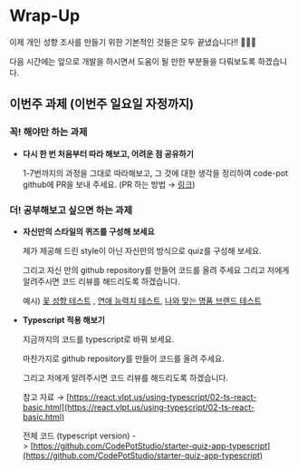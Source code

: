 # Wrap-Up

이제 개인 성향 조사를 만들기 위한 기본적인 것들은 모두 끝냈습니다!!  👏👏👏

다음 시간에는 앞으로 개발을 하시면서 도움이 될 만한 부분들을 다뤄보도록 하겠습니다.

## 이번주 과제 (이번주 일요일 자정까지)

### 꼭! 해야만 하는 과제

- **다시 한 번 처음부터 따라 해보고, 어려운 점 공유하기**

    1-7번까지의 과정을 그대로 따라해보고, 그 것에 대한 생각을 정리하여 code-pot github에 PR을 보내 주세요. (PR 하는 방법 → [링크](https://www.notion.so/github-99f6aafafb9d431b93c96b608de71f95))

### 더! 공부해보고 싶으면 하는 과제

- **자신만의 스타일의 퀴즈를 구성해 보세요**

    제가 제공해 드린 style이 아닌 자신만의 방식으로 quiz를 구성해 보세요.

    그리고 자신 만의 github repository를 만들어 코드를 올려 주세요 그리고 저에게 알려주시면 코드 리뷰를 해드리도록 하겠습니다.

    예시) [꽃 성향 테스트](https://lu42.co.kr/campaign/flowergarden/mbti) , [연애 능력치 테스트](http://16types.glam.am/intro), [나와 맞는 명품 브랜드 테스트](https://cleardin.com/brand)

- **Typescript 적용 해보기**

    지금까지의 코드를 typescript로 바꿔 보세요.

    마찬가지로 github repository를 만들어 코드를 올려 주세요.

    그리고 저에게 알려주시면 코드 리뷰를 해드리도록 하겠습니다.

    참고 자료 → [https://react.vlpt.us/using-typescript/02-ts-react-basic.html](https://react.vlpt.us/using-typescript/02-ts-react-basic.html)

    전체 코드 (typescript version) -> [https://github.com/CodePotStudio/starter-quiz-app-typescript](https://github.com/CodePotStudio/starter-quiz-app-typescript)